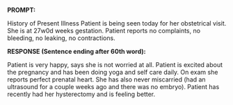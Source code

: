 **PROMPT:**

History of Present Illness Patient is being seen today for her obstetrical visit. She is at 27w0d weeks gestation. Patient reports no complaints, no bleeding, no leaking, no contractions.

**RESPONSE (Sentence ending after 60th word):**

Patient is very happy, says she is not worried at all. Patient is excited about the pregnancy and has been doing yoga and self care daily. On exam she reports perfect prenatal heart. She has also never miscarried (had an ultrasound for a couple weeks ago and there was no embryo). Patient has recently had her hysterectomy and is feeling better. 